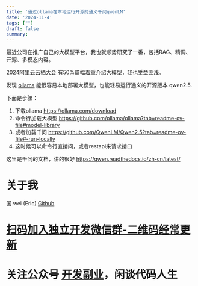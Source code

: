 ```yaml
---
title: '通过ollama在本地运行开源的通义千问qwenLM'
date: '2024-11-4'
tags: [""]
draft: false
summary:
---
```


最近公司在推广自己的大模型平台，我也就顺势研究了一番，包括RAG、精调、开源、多模态内容。

[2024阿里云云栖大会](https://yunqi.aliyun.com/2024/live?spm=5176.29615464.J_1575700760.3.6be54c8417PtqN) 有50%篇幅着重介绍大模型，我也受益匪浅。

发现 [ollama](https://ollama.com/download) 能很容易本地部署大模型，也能轻易运行通义的开源版本 qwen2.5.

下面是步骤：
1. 下载ollama  https://ollama.com/download
2. 命令行加载大模型 https://github.com/ollama/ollama?tab=readme-ov-file#model-library
3. 或者加载千问 https://github.com/QwenLM/Qwen2.5?tab=readme-ov-file#-run-locally
4. 这时候可以命令行直接问，或者restapi来请求接口


这里是千问的文档，讲的很好 https://qwen.readthedocs.io/zh-cn/latest/

# 关于我
国 wei (Eric)
[Github](https://github.com/ygweric)

# [扫码加入独立开发微信群-二维码经常更新](https://raw.githubusercontent.com/ygweric/ygweric.github.io/main/assets/qr-schedule-update/indenpendent_dev.png)

# 关注公众号 [开发副业](https://github.com/ygweric/ygweric.github.io/blob/main/assets/jinjing/wx_office_account_qr.png?raw=true)，闲谈代码人生
